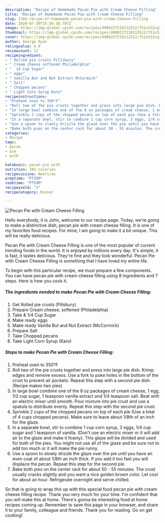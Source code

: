 ```yaml
---
description: "Recipe of Homemade Pecan Pie with Cream Cheese Filling"
title: "Recipe of Homemade Pecan Pie with Cream Cheese Filling"
slug: 1183-recipe-of-homemade-pecan-pie-with-cream-cheese-filling
date: 2020-07-30T15:56:38.707Z
image: https://img-global.cpcdn.com/recipes/4908227218112512/751x532cq70/pecan-pie-with-cream-cheese-filling-recipe-main-photo.jpg
thumbnail: https://img-global.cpcdn.com/recipes/4908227218112512/751x532cq70/pecan-pie-with-cream-cheese-filling-recipe-main-photo.jpg
cover: https://img-global.cpcdn.com/recipes/4908227218112512/751x532cq70/pecan-pie-with-cream-cheese-filling-recipe-main-photo.jpg
author: George Ryan
ratingvalue: 4.9
reviewcount: 12
recipeingredient:
- " Rolled pie crusts Pillsbury"
- " Cream cheese softened Philadelphia"
- "  14 Cup Sugar"
- " eggs"
- " Vanilla But and Nut Extract McCormick"
- " Salt"
- " Chopped pecans"
- " Light Corn Syrup Karo"
recipeinstructions:
- "Preheat oven to 350°F"
- "Roll two of the pie crusts together and press into large pie dish. Krimp edges and remove excess. Use a fork to poke holes in the bottom of the crust to prevent air pockets. Repeat this step with a second pie dish. (Recipe makes two pies)"
- "In large bowl combine one of the 8 oz packages of cream cheese, 1 egg, 1/2 cup sugar, 1 teaspoon vanilla extract and 1/4 teaspoon salt. Beat with an electric mixer until smooth. Pour mixture into pie crust and use a spatula to distribute evenly. Repeat this step with the second pie crust."
- "Sprinkle 2 cups of the chopped pecans on top of each pie (Use a total of 4 cups chopped pecans). Make sure to leave about 1/8th of an inch for the glaze."
- "In a separate bowl, stir to combine 1 cup corn syrup, 3 eggs, 1/4 cup sugar and 1 teaspoon of vanilla. (Don&#39;t use an electric mixer or it will add air to the glaze and make it foamy). This glaze will be divided and used for both of the pies. You might not use all of the glaze and be sure not to add too much or it will make the pie runny."
- "Use a spoon to slowly drizzle the glaze over the pie until you have an even coat of about 1/8th an inch thick. If you add it too fast you will displace the pecan. Repeat this step for the second pie."
- "Bake both pies on the center rack for about 50 - 55 minutes. The crust usually cracks slightly and you want a nice golden brown color. Let cool for about an hour. Refrigerate overnight and serve chilled."
categories:
- Recipe
tags:
- pecan
- pie
- with

katakunci: pecan pie with 
nutrition: 203 calories
recipecuisine: American
preptime: "PT35M"
cooktime: "PT59M"
recipeyield: "2"
recipecategory: Dinner

---
```



![Pecan Pie with Cream Cheese Filling](https://img-global.cpcdn.com/recipes/4908227218112512/751x532cq70/pecan-pie-with-cream-cheese-filling-recipe-main-photo.jpg)

Hello everybody, it is John, welcome to our recipe page. Today, we're going to make a distinctive dish, pecan pie with cream cheese filling. It is one of my favorites food recipes. For mine, I am going to make it a bit unique. This will be really delicious.



Pecan Pie with Cream Cheese Filling is one of the most popular of current trending foods in the world. It is enjoyed by millions every day. It's simple, it is fast, it tastes delicious. They're fine and they look wonderful. Pecan Pie with Cream Cheese Filling is something that I have loved my entire life.


To begin with this particular recipe, we must prepare a few components. You can have pecan pie with cream cheese filling using 8 ingredients and 7 steps. Here is how you cook it.

<!--inarticleads1-->

##### The ingredients needed to make Pecan Pie with Cream Cheese Filling:

1. Get  Rolled pie crusts (Pillsbury)
1. Prepare  Cream cheese, softened (Philadelphia)
1. Take  &amp; 1/4 Cup Sugar
1. Make ready  eggs
1. Make ready  Vanilla But and Nut Extract (McCormick)
1. Prepare  Salt
1. Take  Chopped pecans
1. Take  Light Corn Syrup (Karo)




<!--inarticleads2-->

##### Steps to make Pecan Pie with Cream Cheese Filling:

1. Preheat oven to 350°F
1. Roll two of the pie crusts together and press into large pie dish. Krimp edges and remove excess. Use a fork to poke holes in the bottom of the crust to prevent air pockets. Repeat this step with a second pie dish. (Recipe makes two pies)
1. In large bowl combine one of the 8 oz packages of cream cheese, 1 egg, 1/2 cup sugar, 1 teaspoon vanilla extract and 1/4 teaspoon salt. Beat with an electric mixer until smooth. Pour mixture into pie crust and use a spatula to distribute evenly. Repeat this step with the second pie crust.
1. Sprinkle 2 cups of the chopped pecans on top of each pie (Use a total of 4 cups chopped pecans). Make sure to leave about 1/8th of an inch for the glaze.
1. In a separate bowl, stir to combine 1 cup corn syrup, 3 eggs, 1/4 cup sugar and 1 teaspoon of vanilla. (Don&#39;t use an electric mixer or it will add air to the glaze and make it foamy). This glaze will be divided and used for both of the pies. You might not use all of the glaze and be sure not to add too much or it will make the pie runny.
1. Use a spoon to slowly drizzle the glaze over the pie until you have an even coat of about 1/8th an inch thick. If you add it too fast you will displace the pecan. Repeat this step for the second pie.
1. Bake both pies on the center rack for about 50 - 55 minutes. The crust usually cracks slightly and you want a nice golden brown color. Let cool for about an hour. Refrigerate overnight and serve chilled.




So that is going to wrap this up with this special food pecan pie with cream cheese filling recipe. Thank you very much for your time. I'm confident that you will make this at home. There's gonna be interesting food at home recipes coming up. Remember to save this page in your browser, and share it to your family, colleague and friends. Thank you for reading. Go on get cooking!

